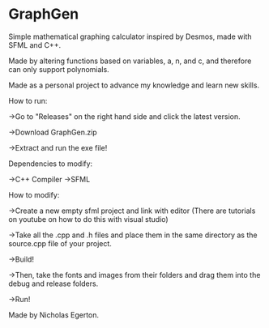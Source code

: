 # GraphGen
Simple mathematical graphing calculator inspired by Desmos, made with SFML and C++.

Made by altering functions based on variables, a, n, and c, and therefore can only support polynomials.

Made as a personal project to advance my knowledge and learn new skills.

How to run:

->Go to "Releases" on the right hand side and click the latest version.

->Download GraphGen.zip

->Extract and run the exe file!

Dependencies to modify:

->C++ Compiler
->SFML

How to modify:

->Create a new empty sfml project and link with editor (There are tutorials on youtube on how to do this with visual studio)

->Take all the .cpp and .h files and place them in the same directory as the source.cpp file of your project.

->Build!

->Then, take the fonts and images from their folders and drag them into the debug and release folders.

->Run!

Made by Nicholas Egerton.
